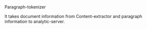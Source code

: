 Paragraph-tokenizer

It takes document information from Content-extractor and paragraph information to analytic-server.
